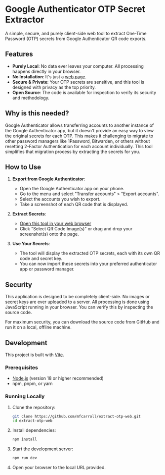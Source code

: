 # Google Authenticator OTP Secret Extractor

A simple, secure, and purely client-side web tool to extract One-Time Password (OTP) secrets from Google Authenticator QR code exports.

## Features

- **Purely Local**: No data ever leaves your computer. All processing happens directly in your browser.
- **No Installation**: It's just a [web page](https://mfcarroll.github.io/extract-otp-web/).
- **Secure & Private**: Your OTP secrets are sensitive, and this tool is designed with privacy as the top priority.
- **Open Source**: The code is available for inspection to verify its security and methodology.

## Why is this needed?

Google Authenticator allows transferring accounts to another instance of the Google Authenticator app, but it doesn't provide an easy way to view the original secrets for each OTP. This makes it challenging to migrate to other password managers like 1Password, Bitwarden, or others without resetting 2-Factor Authentication for each account individually. This tool simplifies that migration process by extracting the secrets for you.

## How to Use

1.  **Export from Google Authenticator**:

    - Open the Google Authenticator app on your phone.
    - Go to the menu and select "Transfer accounts" > "Export accounts".
    - Select the accounts you wish to export.
    - Take a screenshot of each QR code that is displayed.

2.  **Extract Secrets**:

    - [Open this tool in your web browser](https://mfcarroll.github.io/extract-otp-web/)
    - Click "Select QR Code Image(s)" or drag and drop your screenshot(s) onto the page.

3.  **Use Your Secrets**:
    - The tool will display the extracted OTP secrets, each with its own QR code and secret key.
    - You can now import these secrets into your preferred authenticator app or password manager.

## Security

This application is designed to be completely client-side. No images or secret keys are ever uploaded to a server. All processing is done using JavaScript running in your browser. You can verify this by inspecting the source code.

For maximum security, you can download the source code from GitHub and run it on a local, offline machine.

## Development

This project is built with [Vite](https://vitejs.dev/).

### Prerequisites

- [Node.js](https://nodejs.org/) (version 18 or higher recommended)
- npm, pnpm, or yarn

### Running Locally

1.  Clone the repository:

    ```bash
    git clone https://github.com/mfcarroll/extract-otp-web.git
    cd extract-otp-web
    ```

2.  Install dependencies:

    ```bash
    npm install
    ```

3.  Start the development server:

    ```bash
    npm run dev
    ```

4.  Open your browser to the local URL provided.
